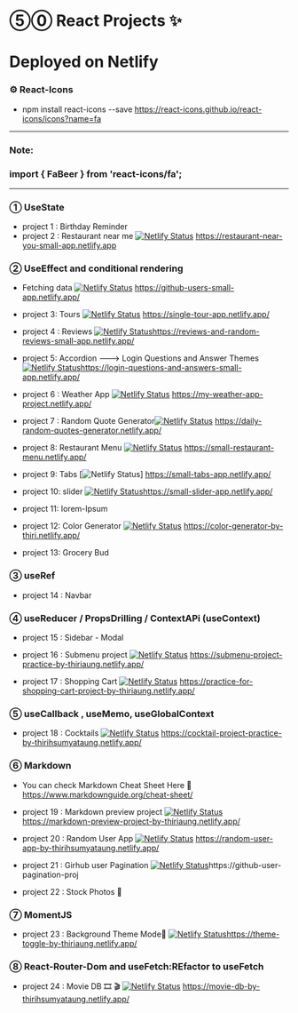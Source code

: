 # ⑤⓪ React Projects ✨

# Deployed on Netlify 

### ⚙️ React-Icons 
- npm install react-icons --save
https://react-icons.github.io/react-icons/icons?name=fa

--------------------------------------------
### Note: 

### import { FaBeer } from 'react-icons/fa';

 
------------------------------------------
### ① UseState 

- project 1 : Birthday Reminder 
- project 2 : Restaurant near me [![Netlify Status](https://api.netlify.com/api/v1/badges/58fa86f8-52fe-4f16-b191-89f2770d9e41/deploy-status)](https://app.netlify.com/sites/restaurant-near-you-small-app/deploys) https://restaurant-near-you-small-app.netlify.app

### ② UseEffect and conditional rendering

- Fetching data [![Netlify Status](https://api.netlify.com/api/v1/badges/42a28b5c-021e-4d7a-8363-57b7b53a65db/deploy-status)](https://app.netlify.com/sites/github-users-small-app/deploys)
https://github-users-small-app.netlify.app/

- project 3: Tours [![Netlify Status](https://api.netlify.com/api/v1/badges/6e819ca8-23fc-4ca5-9171-05bdbe678df8/deploy-status)](https://app.netlify.com/sites/single-tour-app/deploys) https://single-tour-app.netlify.app/

- project 4 : Reviews [![Netlify Status](https://api.netlify.com/api/v1/badges/38965ea7-de53-45da-9d98-e610aa9cac93/deploy-status)](https://app.netlify.com/sites/reviews-and-random-reviews-small-app/deploys)https://reviews-and-random-reviews-small-app.netlify.app/

- project 5: Accordion ---> Login Questions and Answer Themes [![Netlify Status](https://api.netlify.com/api/v1/badges/d71342c7-b9c0-4ebc-adfe-a88e5720e164/deploy-status)](https://app.netlify.com/sites/login-questions-and-answers-small-app/deploys)https://login-questions-and-answers-small-app.netlify.app/

- project 6 : Weather App [![Netlify Status](https://api.netlify.com/api/v1/badges/186037fa-802e-4d62-93ce-e7ee6e98a9de/deploy-status)](https://app.netlify.com/sites/dazzling-beaver-273a6a/deploys) https://my-weather-app-project.netlify.app/

- project 7 : Random Quote Generator[![Netlify Status](https://api.netlify.com/api/v1/badges/94328834-ed86-49b3-be09-51422d23c022/deploy-status)](https://app.netlify.com/sites/daily-random-quotes-generator/deploys) https://daily-random-quotes-generator.netlify.app/

- project 8: Restaurant Menu [![Netlify Status](https://api.netlify.com/api/v1/badges/55fbc352-9db7-4d6e-89a3-82195896f285/deploy-status)](https://app.netlify.com/sites/small-restaurant-menu/deploys) https://small-restaurant-menu.netlify.app/

- project 9: Tabs [![Netlify Status](https://api.netlify.com/api/v1/badges/f7a04b82-00aa-43ff-9ebc-c53cf5346cf0/deploy-status)] https://small-tabs-app.netlify.app/

- project 10: slider [![Netlify Status](https://api.netlify.com/api/v1/badges/3235f1d8-206b-42dd-aa82-34973f1d4301/deploy-status)](https://app.netlify.com/sites/small-slider-app/deploys)https://small-slider-app.netlify.app/

- project 11: Iorem-Ipsum 

- project 12: Color Generator [![Netlify Status](https://api.netlify.com/api/v1/badges/fd1c7120-ad9a-40e7-95dd-589e897a52d0/deploy-status)](https://app.netlify.com/sites/goofy-nobel-f03063/deploys) https://color-generator-by-thiri.netlify.app/

- project 13: Grocery Bud 


### ③ useRef 

- project 14 : Navbar 

### ④ useReducer / PropsDrilling / ContextAPi (useContext) 

- project 15 : Sidebar - Modal 
- project 16 : Submenu project [![Netlify Status](https://api.netlify.com/api/v1/badges/1ba9edc2-6bd1-4125-9177-b4be168a9d1f/deploy-status)](https://app.netlify.com/sites/submenu-project-practice-by-thiriaung/deploys)
https://submenu-project-practice-by-thiriaung.netlify.app/

- project 17 : Shopping Cart [![Netlify Status](https://api.netlify.com/api/v1/badges/780a6996-a7c6-41f2-ac42-c642b787b06a/deploy-status)](https://app.netlify.com/sites/practice-for-shopping-cart-project-by-thiriaung/deploys) 
https://practice-for-shopping-cart-project-by-thiriaung.netlify.app/

### ⑤ useCallback , useMemo, useGlobalContext

- project 18 : Cocktails  [![Netlify Status](https://api.netlify.com/api/v1/badges/2fa25b36-b8e4-499e-a655-9e5f24d9dcb7/deploy-status)](https://app.netlify.com/sites/cocktail-project-practice-by-thirihsumyataung/deploys)    https://cocktail-project-practice-by-thirihsumyataung.netlify.app/

### ⑥ Markdown 

- You can check Markdown Cheat Sheet Here 📌
https://www.markdownguide.org/cheat-sheet/

- project 19 : Markdown preview project [![Netlify Status](https://api.netlify.com/api/v1/badges/bd879377-804a-4668-a0c4-eb742505a2a4/deploy-status)](https://app.netlify.com/sites/markdown-preview-project-by-thiriaung/deploys)https://markdown-preview-project-by-thiriaung.netlify.app/

- project 20 : Random User App [![Netlify Status](https://api.netlify.com/api/v1/badges/3a13acfb-8a38-446d-a346-8b461d7f5301/deploy-status)](https://app.netlify.com/sites/random-user-app-by-thirihsumyataung/deploys) https://random-user-app-by-thirihsumyataung.netlify.app/

- project 21 : Girhub user Pagination  [![Netlify Status](https://api.netlify.com/api/v1/badges/bec2a155-6123-48ef-8944-22fa60329194/deploy-status)](https://app.netlify.com/sites/github-user-pagination-project-by-thirihsumyataung/deploys)https://github-user-pagination-proj

- project 22 : Stock Photos 📸

### ⑦ MomentJS
- project 23 : Background Theme Mode👑 [![Netlify Status](https://api.netlify.com/api/v1/badges/8767cfdc-5468-4c2f-afb3-bfe619dc005d/deploy-status)](https://app.netlify.com/sites/theme-toggle-by-thiriaung/deploys)https://theme-toggle-by-thiriaung.netlify.app/

### ⑧ React-Router-Dom and useFetch:REfactor to useFetch
- project 24 : Movie DB 🎞 🎬 [![Netlify Status](https://api.netlify.com/api/v1/badges/bf05476b-2643-4cc9-9840-b824f7be7603/deploy-status)](https://app.netlify.com/sites/movie-db-by-thirihsumyataung/deploys) https://movie-db-by-thirihsumyataung.netlify.app/ 
